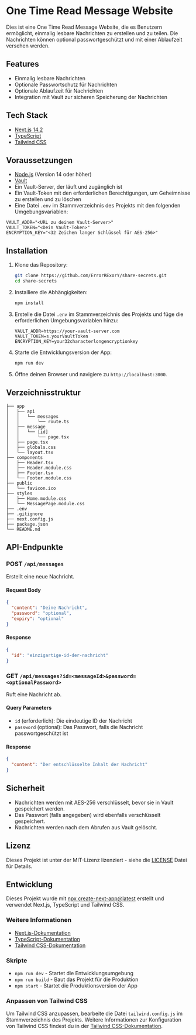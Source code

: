# One Time Read Message Website

Dies ist eine One Time Read Message Website, die es Benutzern ermöglicht, einmalig lesbare Nachrichten zu erstellen und zu teilen. Die Nachrichten können optional passwortgeschützt und mit einer Ablaufzeit versehen werden.

## Features

- Einmalig lesbare Nachrichten
- Optionale Passwortschutz für Nachrichten
- Optionale Ablaufzeit für Nachrichten
- Integration mit Vault zur sicheren Speicherung der Nachrichten

## Tech Stack

- [Next.js 14.2](https://nextjs.org/)
- [TypeScript](https://www.typescriptlang.org/)
- [Tailwind CSS](https://tailwindcss.com/)

## Voraussetzungen

- [Node.js](https://nodejs.org/) (Version 14 oder höher)
- [Vault](https://www.vaultproject.io/)
- Ein Vault-Server, der läuft und zugänglich ist
- Ein Vault-Token mit den erforderlichen Berechtigungen, um Geheimnisse zu erstellen und zu löschen
- Eine Datei `.env` im Stammverzeichnis des Projekts mit den folgenden Umgebungsvariablen:

```env
VAULT_ADDR="<URL zu deinem Vault-Server>"
VAULT_TOKEN="<Dein Vault-Token>"
ENCRYPTION_KEY="<32 Zeichen langer Schlüssel für AES-256>"
```

## Installation

1. Klone das Repository:
    ```sh
    git clone https://github.com/ErrorRExorY/share-secrets.git
    cd share-secrets
    ```

2. Installiere die Abhängigkeiten:
    ```sh
    npm install
    ```

3. Erstelle die Datei `.env` im Stammverzeichnis des Projekts und füge die erforderlichen Umgebungsvariablen hinzu:
    ```env
    VAULT_ADDR=https://your-vault-server.com
    VAULT_TOKEN=s.yourVaultToken
    ENCRYPTION_KEY=your32characterlongencryptionkey
    ```

4. Starte die Entwicklungsversion der App:
    ```sh
    npm run dev
    ```

5. Öffne deinen Browser und navigiere zu `http://localhost:3000`.

## Verzeichnisstruktur

```
├── app
│   ├── api
│   │   └── messages
│   │       └── route.ts
│   ├── message
│   │   └── [id]
│   │       └── page.tsx
│   ├── page.tsx
│   ├── globals.css
│   └── layout.tsx
├── components
│   ├── Header.tsx
│   ├── Header.module.css
│   ├── Footer.tsx
│   └── Footer.module.css
├── public
│   └── favicon.ico
├── styles
│   ├── Home.module.css
│   └── MessagePage.module.css
├── .env
├── .gitignore
├── next.config.js
├── package.json
└── README.md
```

## API-Endpunkte

### POST `/api/messages`

Erstellt eine neue Nachricht.

#### Request Body

```json
{
  "content": "Deine Nachricht",
  "password": "optional",
  "expiry": "optional"
}
```

#### Response

```json
{
  "id": "einzigartige-id-der-nachricht"
}
```

### GET `/api/messages?id=<messageId>&password=<optionalPassword>`

Ruft eine Nachricht ab.

#### Query Parameters

- `id` (erforderlich): Die eindeutige ID der Nachricht
- `password` (optional): Das Passwort, falls die Nachricht passwortgeschützt ist

#### Response

```json
{
  "content": "Der entschlüsselte Inhalt der Nachricht"
}
```

## Sicherheit

- Nachrichten werden mit AES-256 verschlüsselt, bevor sie in Vault gespeichert werden.
- Das Passwort (falls angegeben) wird ebenfalls verschlüsselt gespeichert.
- Nachrichten werden nach dem Abrufen aus Vault gelöscht.

## Lizenz

Dieses Projekt ist unter der MIT-Lizenz lizenziert - siehe die [LICENSE](LICENSE) Datei für Details.

## Entwicklung

Dieses Projekt wurde mit [npx create-next-app@latest](https://nextjs.org/docs/api-reference/create-next-app) erstellt und verwendet Next.js, TypeScript und Tailwind CSS.

### Weitere Informationen

- [Next.js-Dokumentation](https://nextjs.org/docs)
- [TypeScript-Dokumentation](https://www.typescriptlang.org/docs/)
- [Tailwind CSS-Dokumentation](https://tailwindcss.com/docs)

### Skripte

- `npm run dev` - Startet die Entwicklungsumgebung
- `npm run build` - Baut das Projekt für die Produktion
- `npm start` - Startet die Produktionsversion der App

### Anpassen von Tailwind CSS

Um Tailwind CSS anzupassen, bearbeite die Datei `tailwind.config.js` im Stammverzeichnis des Projekts. Weitere Informationen zur Konfiguration von Tailwind CSS findest du in der [Tailwind CSS-Dokumentation](https://tailwindcss.com/docs/configuration).
